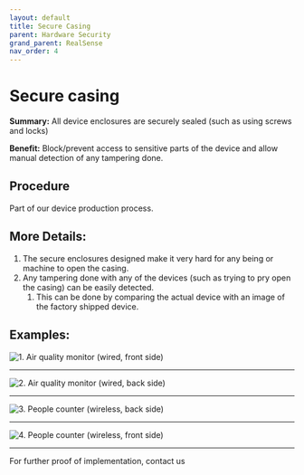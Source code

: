 ```yaml
---
layout: default
title: Secure Casing
parent: Hardware Security
grand_parent: RealSense
nav_order: 4
---
```


# Secure casing
**Summary:** All device enclosures are securely sealed (such as using screws and locks)

**Benefit:** Block/prevent access to sensitive parts of the device and allow manual detection of any tampering done.

## Procedure
Part of our device production process.

## More Details:
1. The secure enclosures designed make it very hard for any being or machine to open the casing.
2. Any tampering done with any of the devices (such as trying to pry open the casing) can be easily detected.
   1. This can be done by comparing the actual device with an image of the factory shipped device.

## Examples:

![1. Air quality monitor (wired, front side)](https://smartcleantech-my.sharepoint.com/:i:/g/personal/neel_smartclean_io/EbLul-QXv-tBkRc5XXlAKLkB4ya6wWnDktuq0FtTx-AanA?e=tqVys2)

---

![2. Air quality monitor (wired, back side)](https://smartcleantech-my.sharepoint.com/:i:/g/personal/neel_smartclean_io/EWfacWCQtQFBpZtc4MSop1UBkScSn3CKDhSNIz84HXkXXg?e=2Zf3SY)

---

![3. People counter (wireless, back side)](https://smartcleantech-my.sharepoint.com/:i:/g/personal/neel_smartclean_io/ERnKTYVV-0ZCmVBGiQdmSuUB4pGvH8gHeIooS3Utz_LDvg)

---

![4. People counter (wireless, front side)](https://smartcleantech-my.sharepoint.com/:i:/g/personal/neel_smartclean_io/ETDeZfjHjIlJoD9Rsce4seQBu8sBhPzVSk9DdX4m99WHIA?e=hCKKup)

---

For further proof of implementation, contact us

